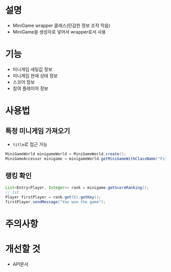 # 설명
- MiniGame wrapper 클래스(민감한 정보 조작 막음)
- MiniGame을 생성자로 넣어서 wrapper로서 사용

# 기능
- 미니게임 세팅값 정보
- 미니게임 현재 상태 정보
- 스코어 정보
- 참여 플레이어 정보

# 사용법
## 특정 미니게임 가져오기
- `title`로 접근 가능
```java
MiniGameWorld minigameWorld = MiniGameWorld.create();
MiniGameAccessor minigame = minigameWorld.getMiniGameWithClassName("FitTool");
```
## 랭킹 확인
```java
List<Entry<Player, Integer>> rank = minigame.getScoreRanking();
// 1st
Player firstPlayer = rank.get(0).getKey();
firstPlayer.sendMessage("You won the game");
```



# 주의사항


# 개선할 것
- API문서
